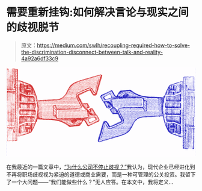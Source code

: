 # 需要重新挂钩:如何解决言论与现实之间的歧视脱节

> 原文：<https://medium.com/swlh/recoupling-required-how-to-solve-the-discrimination-disconnect-between-talk-and-reality-4a92a6df33c9>

![](img/fb6ed99b12e461f04bc76ef7e1f10f5f.png)

在我最近的一篇文章中，[“为什么公司不停止歧视？”](/@lilyzheng308/why-dont-companies-just-stop-discriminating-991c80168b20)我认为，现代企业已经进化到不再将职场歧视视为紧迫的道德或商业需要，而是一种可管理的公关投资。我留下了一个大问题——“我们能做些什么？”无人应答。在本文中，我将定义…